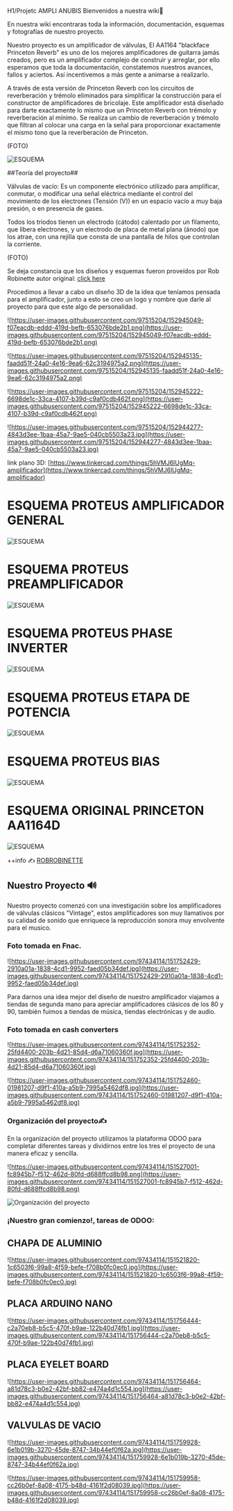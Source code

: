 H1/Projetc AMPLI ANUBIS
Bienvenidos a nuestra wiki👋

En nuestra wiki encontraras toda la información, documentación, esquemas y fotografías de nuestro proyecto.

Nuestro proyecto es un amplificador de válvulas, El AA1164 "blackface Princeton Reverb" es uno de los mejores amplificadores de guitarra jamás creados, pero es un amplificador complejo de construir y arreglar, por ello esperamos que toda la documentación, constatemos nuestros avances, fallos y aciertos.
Así incentivemos a más gente a animarse a realizarlo.

 A través de esta versión de Princeton Reverb con los circuitos de reverberación y trémolo eliminados para simplificar la construcción para el constructor de amplificadores de bricolaje.  Este amplificador está diseñado para darte exactamente lo mismo que un Princeton Reverb con trémolo y reverberación al mínimo. Se realiza un cambio de reverberación y trémolo que filtran al colocar una carga en la señal para proporcionar exactamente el mismo tono que la reverberación de Princeton.
 
 (FOTO)

![ESQUEMA](https://robrobinette.com/images/Guitar/AA1164/AA1164_Princeton_Reverb_Layout_Reverb_and_Tremolo_Deleted_Plus_Mid.png)

##Teoría del proyecto##

Válvulas de vacío: Es un componente electrónico utilizado para amplificar, conmutar, o modificar una señal eléctrica mediante el control del movimiento de los electrones (Tensión (V)) en un espacio vacío a muy baja presión, o en presencia de gases.

Todos los triodos tienen un electrodo (cátodo) calentado por un filamento, que libera electrones, y un electrodo de placa de metal plana (ánodo) que los atrae, con una rejilla que consta de una pantalla de hilos que controlan la corriente.

(FOTO)

Se deja constancia que los diseños y esquemas fueron proveídos por Rob Robinette
autor original: [click here](https://robrobinette.com/AA1164_Princeton_Reverb.htm)

Procedimos a llevar a cabo un diseño 3D de la idea que teníamos pensada para el amplificador, junto a esto se creo un logo y nombre que darle al proyecto para que este algo de personalidad.

![https://user-images.githubusercontent.com/97515204/152945049-f07eacdb-eddd-419d-befb-653076bde2b1.png](https://user-images.githubusercontent.com/97515204/152945049-f07eacdb-eddd-419d-befb-653076bde2b1.png)

![https://user-images.githubusercontent.com/97515204/152945135-faadd51f-24a0-4e16-9ea6-62c3194975a2.png](https://user-images.githubusercontent.com/97515204/152945135-faadd51f-24a0-4e16-9ea6-62c3194975a2.png)

![https://user-images.githubusercontent.com/97515204/152945222-6698de1c-33ca-4107-b39d-c9af0cdb462f.png](https://user-images.githubusercontent.com/97515204/152945222-6698de1c-33ca-4107-b39d-c9af0cdb462f.png)

![https://user-images.githubusercontent.com/97515204/152944277-4843d3ee-1baa-45a7-9ae5-040cb5503a23.jpg](https://user-images.githubusercontent.com/97515204/152944277-4843d3ee-1baa-45a7-9ae5-040cb5503a23.jpg)


link plano 3D: [https://www.tinkercad.com/things/5hVMJ6lUgMq-amplificador](https://www.tinkercad.com/things/5hVMJ6lUgMq-amplificador)

# ESQUEMA PROTEUS AMPLIFICADOR GENERAL
### 

![ESQUEMA](https://user-images.githubusercontent.com/94827116/148760314-5e709b58-4d87-4c5d-bd73-824e2a753edc.PNG)

# ESQUEMA PROTEUS PREAMPLIFICADOR
###

![ESQUEMA](https://user-images.githubusercontent.com/94827116/148760330-5f96a4b3-1f69-48b1-b1c3-984206af6e5c.PNG)

# ESQUEMA PROTEUS PHASE INVERTER
###

![ESQUEMA](https://user-images.githubusercontent.com/94827116/148762442-1e28f6e3-08f2-409c-9851-eca03de01f84.png)

# ESQUEMA PROTEUS ETAPA DE POTENCIA
###

![ESQUEMA](https://user-images.githubusercontent.com/94827116/148760322-093d37e4-1794-4d4c-9fa8-3e0e24ca9a36.PNG)

# ESQUEMA PROTEUS BIAS
###

![ESQUEMA](https://user-images.githubusercontent.com/94827116/148760328-eb93cc3c-85e0-4e67-acda-0a669d7af0b3.PNG)

# ESQUEMA ORIGINAL PRINCETON AA1164D
###

![ESQUEMA](https://robrobinette.com/images/Guitar/AA1164/AA1164_Princeton_Reverb_Delete_Reverb_and_Tremolo_Schematic.jpg)

++info ✍ [ROBROBINETTE](https://robrobinette.com/AA1164_Princeton_Reverb_With_Reverb_and_Tremolo_Deleted.htm)

## Nuestro Proyecto 🔊

Nuestro proyecto comenzó con una investigación sobre los amplificadores de válvulas clásicos "Vintage", estos amplificadores son muy llamativos por su calidad de sonido que enriquece la reproducción sonora muy envolvente para el musico. 

### Foto tomada en Fnac.

![https://user-images.githubusercontent.com/97434114/151752429-2910a01a-1838-4cd1-9952-faed05b34def.jpg](https://user-images.githubusercontent.com/97434114/151752429-2910a01a-1838-4cd1-9952-faed05b34def.jpg)

Para darnos una idea mejor del diseño de nuestro amplificador viajamos a tiendas de segunda mano para apreciar amplificadores clásicos de los 80 y 90, también fuimos a tiendas de música, tiendas electrónicas y de audio.  

### Foto tomada en cash converters

![https://user-images.githubusercontent.com/97434114/151752352-25fd4400-203b-4d21-85d4-d6a71060360f.jpg](https://user-images.githubusercontent.com/97434114/151752352-25fd4400-203b-4d21-85d4-d6a71060360f.jpg)

![https://user-images.githubusercontent.com/97434114/151752460-01981207-d9f1-410a-a5b9-7995a5462df8.jpg](https://user-images.githubusercontent.com/97434114/151752460-01981207-d9f1-410a-a5b9-7995a5462df8.jpg)

### Organización del proyecto✍

En la organización del proyecto utilizamos la plataforma ODOO para completar diferentes tareas y dividirnos entre los tres el proyecto de una manera eficaz y sencilla.

![https://user-images.githubusercontent.com/97434114/151527001-fc8945b7-f512-462d-80fd-d688ffcd8b98.png](https://user-images.githubusercontent.com/97434114/151527001-fc8945b7-f512-462d-80fd-d688ffcd8b98.png)

![Organización del proyecto](https://user-images.githubusercontent.com/94827116/148751088-5ea63438-9a45-440b-b2eb-b94e0a878686.jpg)


### ¡Nuestro gran comienzo!, tareas de ODOO: 

## CHAPA DE ALUMINIO
![https://user-images.githubusercontent.com/97434114/151521820-1c6503f6-99a8-4f59-befe-f708b0fc0ec0.jpg](https://user-images.githubusercontent.com/97434114/151521820-1c6503f6-99a8-4f59-befe-f708b0fc0ec0.jpg)

## PLACA ARDUINO NANO
![https://user-images.githubusercontent.com/97434114/151756444-c2a70eb8-b5c5-470f-b9ae-122b40d74fb1.jpg](https://user-images.githubusercontent.com/97434114/151756444-c2a70eb8-b5c5-470f-b9ae-122b40d74fb1.jpg)

## PLACA EYELET BOARD
![https://user-images.githubusercontent.com/97434114/151756464-a81d78c3-b0e2-42bf-bb82-e474a4d1c554.jpg](https://user-images.githubusercontent.com/97434114/151756464-a81d78c3-b0e2-42bf-bb82-e474a4d1c554.jpg)

## VALVULAS DE VACIO
![https://user-images.githubusercontent.com/97434114/151759928-6e1b019b-3270-45de-8747-34b44ef0f62a.jpg](https://user-images.githubusercontent.com/97434114/151759928-6e1b019b-3270-45de-8747-34b44ef0f62a.jpg)

![https://user-images.githubusercontent.com/97434114/151759958-cc26b0ef-8a08-4175-b48d-4161f2d08039.jpg](https://user-images.githubusercontent.com/97434114/151759958-cc26b0ef-8a08-4175-b48d-4161f2d08039.jpg)
